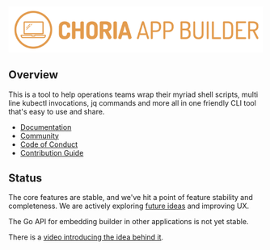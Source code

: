![Choria App Builder](https://github.com/choria-io/appbuilder/raw/main/images/logo.png)

## Overview

This is a tool to help operations teams wrap their myriad shell scripts, multi line kubectl invocations, jq commands and
more all in one friendly CLI tool that's easy to use and share.

 * [Documentation](https://choria-io.github.io/appbuilder/)
 * [Community](https://github.com/choria-io/appbuilder/discussions)
 * [Code of Conduct](https://github.com/choria-io/.github/blob/master/CODE_OF_CONDUCT.md)
 * [Contribution Guide](https://github.com/choria-io/.github/blob/master/CONTRIBUTING.md)

## Status

The core features are stable, and we've hit a point of feature stability and completeness. We are actively exploring
[future ideas](https://github.com/choria-io/appbuilder/issues?q=is%3Aissue+is%3Aopen+label%3Aideas) and improving UX.

The Go API for embedding builder in other applications is not yet stable.

There is a [video introducing the idea behind it](https://youtu.be/-IUwoXEJK0c).
